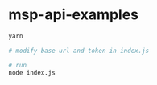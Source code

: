 # msp-api-examples

``` bash
yarn

# modify base url and token in index.js

# run
node index.js
```

